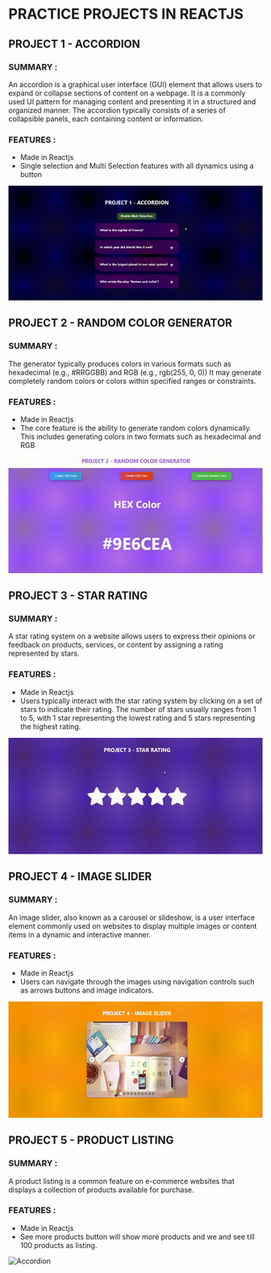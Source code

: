 # PRACTICE PROJECTS IN REACTJS

## PROJECT 1 - ACCORDION

### SUMMARY :

An accordion is a graphical user interface (GUI) element that allows users to expand or collapse sections of content on a webpage. It is a commonly used UI pattern for managing content and presenting it in a structured and organized manner. The accordion typically consists of a series of collapsible panels, each containing content or information.

### FEATURES :

- Made in Reactjs
- Single selection and Multi Selection features with all dynamics using a button

![Accordion](src/readmeImages/accordion.gif)

## PROJECT 2 - RANDOM COLOR GENERATOR

### SUMMARY :

The generator typically produces colors in various formats such as hexadecimal (e.g., #RRGGBB) and RGB (e.g., rgb(255, 0, 0)) It may generate completely random colors or colors within specified ranges or constraints.

### FEATURES :

- Made in Reactjs
- The core feature is the ability to generate random colors dynamically. This includes generating colors in two formats such as hexadecimal and RGB

![Accordion](src/readmeImages/random-color.gif)

## PROJECT 3 - STAR RATING

### SUMMARY :

A star rating system on a website allows users to express their opinions or feedback on products, services, or content by assigning a rating represented by stars.

### FEATURES :

- Made in Reactjs
- Users typically interact with the star rating system by clicking on a set of stars to indicate their rating. The number of stars usually ranges from 1 to 5, with 1 star representing the lowest rating and 5 stars representing the highest rating.

![Accordion](src/readmeImages/star-rating.gif)

## PROJECT 4 - IMAGE SLIDER

### SUMMARY :

An image slider, also known as a carousel or slideshow, is a user interface element commonly used on websites to display multiple images or content items in a dynamic and interactive manner.

### FEATURES :

- Made in Reactjs
- Users can navigate through the images using navigation controls such as arrows buttons and image indicators.

![Accordion](src/readmeImages/image-slider.gif)

## PROJECT 5 - PRODUCT LISTING

### SUMMARY :

A product listing is a common feature on e-commerce websites that displays a collection of products available for purchase.

### FEATURES :

- Made in Reactjs
- See more products button will show more products and we and see till 100 products as listing.

![Accordion](src/readmeImages/product-listing.gif)
